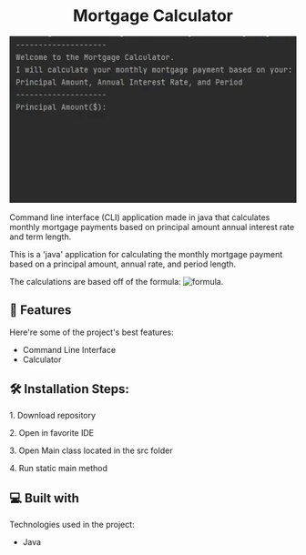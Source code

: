 <h1 align="center" id="title">Mortgage Calculator</h1>

<p align="center"><img src="https://github.com/catcecilia/mediafiles/blob/master/mortgagecalculatorgif.gif" alt="project-image"></p>

<p id="description">Command line interface (CLI) application made in java that calculates monthly mortgage payments based on principal amount annual interest rate and term length.</p>

This is a 'java' application for calculating the monthly mortgage payment based on a principal amount, annual rate, and period length. 

The calculations are based off of the formula: ![formula](https://wikimedia.org/api/rest_v1/media/math/render/svg/b51ba9c282db44073ef0b373f24f5d223c2d8435).

  
<h2>🧐 Features</h2>

Here're some of the project's best features:

*   Command Line Interface
*   Calculator

<h2>🛠️ Installation Steps:</h2>

<p>1. Download repository</p>

<p>2. Open in favorite IDE</p>

<p>3. Open Main class located in the src folder</p>

<p>4. Run static main method</p>

  
  
<h2>💻 Built with</h2>

Technologies used in the project:

*   Java
